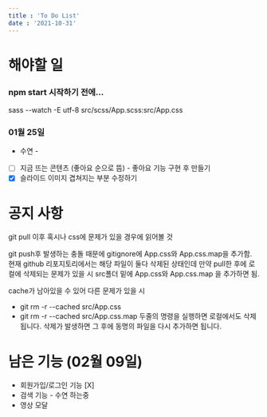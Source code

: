 ```yaml
---
title : 'To Do List'
date : '2021-10-31'
---
```

# 해야할 일

### npm start 시작하기 전에...
sass --watch -E utf-8 src/scss/App.scss:src/App.css

### 01월 25일
   - 수연 -
+ [ ] 지금 뜨는 콘텐츠 (좋아요 순으로 뜸) - 좋아요 기능 구현 후 만들기
+ [X] 슬라이드 이미지 겹쳐지는 부분 수정하기

# 공지 사항

git pull 이후 혹시나 css에 문제가 있을 경우에 읽어볼 것

git push후 발생하는 충돌 때문에 gitignore에 App.css와 App.css.map을 추가함.
현재 github 리포지토리에서는 해당 파일이 둘다 삭제된 상태인데 만약 pull한 후에 로컬에 삭제되는 문제가 있을 시
src폴더 밑에 App.css와 App.css.map 을 추가하면 됨.

cache가 남아있을 수 있어 다른 문제가 있을 시
- git rm -r --cached src/App.css
- git rm -r --cached src/App.css.map
두줄의 명령을 실행하면 로컬에서도 삭제됩니다. 
삭제가 발생하면 그 후에 동명의 파일을 다시 추가하면 됩니다. 

# 남은 기능 (02월 09일)
+ 회원가입/로그인 기능 [X]
+ 검색 기능 - 수연 하는중
+ 영상 모달 